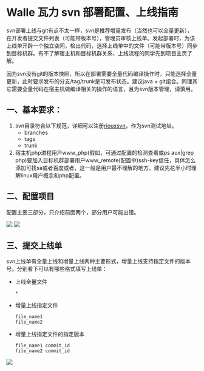 Walle 瓦力 svn 部署配置、上线指南
==============================

svn部署上线与git有点不太一样，svn是推荐增量发布（当然也可以全量更新），在开发者提交文件列表（可能带版本号），管理员审核上线单。发起部署时，为该上线单开辟一个独立空间，检出代码，选择上线单中的文件（可能带版本号）同步到目标机群。有不了解宿主机和目标机群关系、上线流程的同学先到项目主页了解。

因为svn没有git的版本快照，所以在部署需要全量代码编译操作时，只能选择全量更新，此时要求发布的分支/tag/trunk是可发布状态。建议java + git组合。同理其它需要全量代码在宿主机做编译相关的操作的语言，且为svn版本管理，请慎用。

一、基本要求：
-----------

1. svn目录符合以下规范，详细可以注册[riouxsvn](https://riouxsvn.com)，作为svn测试地址。
    - branches
    - tags
    - trunk
2. 宿主机php进程用户www_php(假如，可通过配置的检测查看或ps aux|grep php)要加入目标机群部署用户www_remote(配置中)ssh-key信任，具体怎么添加可找sa或者百度或者[](https://github.com/meolu/walle-web/blob/master/docs/qa.md#如何添加用户ssh-key到目标机群部署用户ssh-key信任)，这一般是用户最不理解的地方，建议先花半小时理解linux用户概念和php配置。

二、配置项目
----------

配置主要三部分，只介绍前面两个，部分用户可能出错。

![](https://github.com/meolu/walle-web/blob/master/screenshots/base-svn.jpg)
![](https://github.com/meolu/walle-web/blob/master/screenshots/task.jpg)

三、提交上线单
------------
svn上线单有全量上线和增量上线两种主要形式，增量上线支持指定文件的版本号。分别看下可以有哪些格式填写上线单：

- 上线全量文件  

    ```
    *
    ```
- 增量上线指定文件  

    ```
    file_name1
    file_name2
    ```
- 增量上线指定文件的指定版本

    ```
    file_name1 commit_id
    file_name2 commit_id
    ```

![](https://github.com/meolu/walle-web/blob/master/screenshots/walle-svn-submit.jpg)
